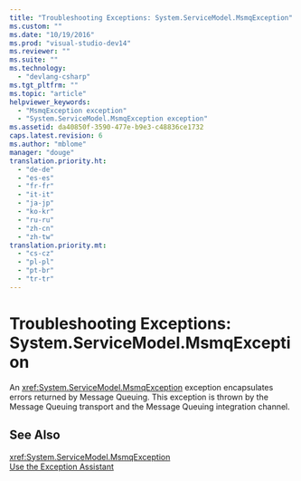 ```yaml
---
title: "Troubleshooting Exceptions: System.ServiceModel.MsmqException"
ms.custom: ""
ms.date: "10/19/2016"
ms.prod: "visual-studio-dev14"
ms.reviewer: ""
ms.suite: ""
ms.technology: 
  - "devlang-csharp"
ms.tgt_pltfrm: ""
ms.topic: "article"
helpviewer_keywords: 
  - "MsmqException exception"
  - "System.ServiceModel.MsmqException exception"
ms.assetid: da40850f-3590-477e-b9e3-c48836ce1732
caps.latest.revision: 6
ms.author: "mblome"
manager: "douge"
translation.priority.ht: 
  - "de-de"
  - "es-es"
  - "fr-fr"
  - "it-it"
  - "ja-jp"
  - "ko-kr"
  - "ru-ru"
  - "zh-cn"
  - "zh-tw"
translation.priority.mt: 
  - "cs-cz"
  - "pl-pl"
  - "pt-br"
  - "tr-tr"
---
```

# Troubleshooting Exceptions: System.ServiceModel.MsmqException
An <xref:System.ServiceModel.MsmqException> exception encapsulates errors returned by Message Queuing. This exception is thrown by the Message Queuing transport and the Message Queuing integration channel.  
  
## See Also  
 <xref:System.ServiceModel.MsmqException>   
 [Use the Exception Assistant](../Topic/How%20to:%20Use%20the%20Exception%20Assistant.md)